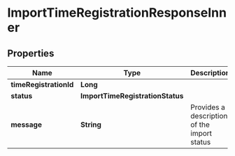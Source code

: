 

# ImportTimeRegistrationResponseInner


## Properties

| Name | Type | Description | Notes |
|------------ | ------------- | ------------- | -------------|
|**timeRegistrationId** | **Long** |  |  |
|**status** | **ImportTimeRegistrationStatus** |  |  |
|**message** | **String** | Provides a description of the import status |  [optional] |



